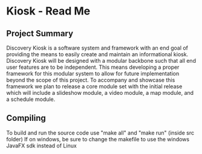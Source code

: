 # Kiosk - Read Me

## Project Summary
Discovery Kiosk is a software system and framework with an end goal of providing the means to easily create and maintain an informational kiosk. Discovery Kiosk will be designed with a modular backbone such that all end user features are to be independent. This means developing a proper framework for this modular system to allow for future implementation beyond the scope of this project. To accompany and showcase this framework we plan to release a core module set with the initial release which will include a slideshow module, a video module, a map module, and a schedule module.

## Compiling
To build and run the source code use "make all" and "make run" (inside src folder)
If on windows, be sure to change the makefile to use the windows JavaFX sdk instead of Linux